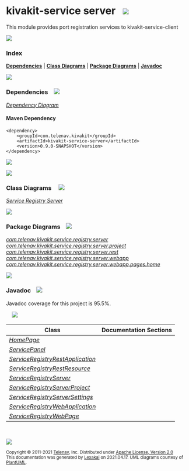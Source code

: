 # kivakit-service server &nbsp;&nbsp;![](https://www.kivakit.org/images/server-16.png)

This module provides port registration services to kivakit-service-client

![](https://www.kivakit.org/images/horizontal-line.png)

### Index



[**Dependencies**](#dependencies) | [**Class Diagrams**](#class-diagrams) | [**Package Diagrams**](#package-diagrams) | [**Javadoc**](#javadoc)

![](https://www.kivakit.org/images/horizontal-line.png)

### Dependencies <a name="dependencies"></a> &nbsp;&nbsp; ![](https://www.kivakit.org/images/dependencies-40.png)

[*Dependency Diagram*](https://www.kivakit.org/lexakai/kivakit/kivakit-service/server/diagrams/dependencies.svg)

#### Maven Dependency

    <dependency>
        <groupId>com.telenav.kivakit</groupId>
        <artifactId>kivakit-service-server</artifactId>
        <version>0.9.0-SNAPSHOT</version>
    </dependency>

![](https://www.kivakit.org/images/short-horizontal-line.png)

[//]: # (start-user-text)



[//]: # (end-user-text)

![](https://www.kivakit.org/images/short-horizontal-line.png)

### Class Diagrams <a name="class-diagrams"></a> &nbsp; &nbsp; ![](https://www.kivakit.org/images/diagram-48.png)

[*Service Registry Server*](https://www.kivakit.org/lexakai/kivakit/diagrams/diagram-server.svg)

![](https://www.kivakit.org/images/short-horizontal-line.png)

### Package Diagrams <a name="package-diagrams"></a> &nbsp;&nbsp; ![](https://www.kivakit.org/images/box-40.png)

[*com.telenav.kivakit.service.registry.server*](https://www.kivakit.org/lexakai/kivakit/diagrams/com.telenav.kivakit.service.registry.server.svg)  
[*com.telenav.kivakit.service.registry.server.project*](https://www.kivakit.org/lexakai/kivakit/diagrams/com.telenav.kivakit.service.registry.server.project.svg)  
[*com.telenav.kivakit.service.registry.server.rest*](https://www.kivakit.org/lexakai/kivakit/diagrams/com.telenav.kivakit.service.registry.server.rest.svg)  
[*com.telenav.kivakit.service.registry.server.webapp*](https://www.kivakit.org/lexakai/kivakit/diagrams/com.telenav.kivakit.service.registry.server.webapp.svg)  
[*com.telenav.kivakit.service.registry.server.webapp.pages.home*](https://www.kivakit.org/lexakai/kivakit/diagrams/com.telenav.kivakit.service.registry.server.webapp.pages.home.svg)

![](https://www.kivakit.org/images/short-horizontal-line.png)

### Javadoc <a name="javadoc"></a> &nbsp;&nbsp; ![](https://www.kivakit.org/images/books-40.png)

Javadoc coverage for this project is 95.5%.  
  
&nbsp; &nbsp;  ![](https://www.kivakit.org/images/meter-100-12.png)



| Class | Documentation Sections |
|---|---|
| [*HomePage*](https://www.kivakit.org/javadoc/kivakit/com/telenav/kivakit/service/registry/server/webapp/pages/home/HomePage.html) |  |  
| [*ServicePanel*](https://www.kivakit.org/javadoc/kivakit/com/telenav/kivakit/service/registry/server/webapp/pages/home/ServicePanel.html) |  |  
| [*ServiceRegistryRestApplication*](https://www.kivakit.org/javadoc/kivakit/com/telenav/kivakit/service/registry/server/rest/ServiceRegistryRestApplication.html) |  |  
| [*ServiceRegistryRestResource*](https://www.kivakit.org/javadoc/kivakit/com/telenav/kivakit/service/registry/server/rest/ServiceRegistryRestResource.html) |  |  
| [*ServiceRegistryServer*](https://www.kivakit.org/javadoc/kivakit/com/telenav/kivakit/service/registry/server/ServiceRegistryServer.html) |  |  
| [*ServiceRegistryServerProject*](https://www.kivakit.org/javadoc/kivakit/com/telenav/kivakit/service/registry/server/project/ServiceRegistryServerProject.html) |  |  
| [*ServiceRegistryServerSettings*](https://www.kivakit.org/javadoc/kivakit/com/telenav/kivakit/service/registry/server/ServiceRegistryServerSettings.html) |  |  
| [*ServiceRegistryWebApplication*](https://www.kivakit.org/javadoc/kivakit/com/telenav/kivakit/service/registry/server/webapp/ServiceRegistryWebApplication.html) |  |  
| [*ServiceRegistryWebPage*](https://www.kivakit.org/javadoc/kivakit/com/telenav/kivakit/service/registry/server/webapp/ServiceRegistryWebPage.html) |  |  

[//]: # (start-user-text)



[//]: # (end-user-text)

<br/>

![](https://www.kivakit.org/images/horizontal-line.png)

<sub>Copyright &#169; 2011-2021 [Telenav](http://telenav.com), Inc. Distributed under [Apache License, Version 2.0](LICENSE)</sub>  
<sub>This documentation was generated by [Lexakai](https://github.com/Telenav/lexakai) on 2021.04.17. UML diagrams courtesy
of [PlantUML](http://plantuml.com).</sub>


